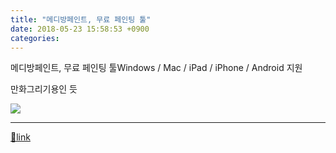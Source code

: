 ```yaml
---
title: "메디방페인트, 무료 페인팅 툴"
date: 2018-05-23 15:58:53 +0900
categories: 
---
```

  

메디방페인트, 무료 페인팅 툴Windows / Mac / iPad / iPhone / Android 지원

만화그리기용인 듯  
  
![](https://medibangpaint.com/wp-content/themes/cloudalpaca.com/images/top/medichan_2.gif)



  ***
[🔗link](http://www.mins01.com/mh/tech/read/1165)